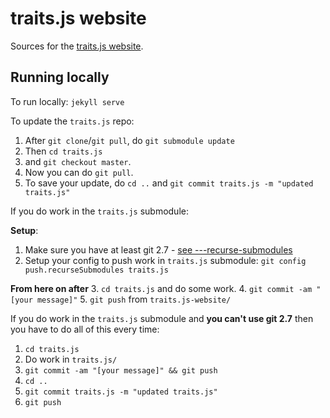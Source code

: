 # traits.js website

Sources for the [traits.js website](http://traitsjs.github.io/traits.js-website/).

## Running locally

To run locally: `jekyll serve`

To update the `traits.js` repo:
1. After `git clone`/`git pull`, do `git submodule update`
2. Then `cd traits.js`
3. and `git checkout master`.
4. Now you can do `git pull`.
5. To save your update, do `cd ..` and `git commit traits.js -m "updated traits.js"`
  
If you do work in the `traits.js` submodule:

**Setup**:
1. Make sure you have at least git 2.7 - [see ---recurse-submodules](https://github.com/blog/2094-new-year-new-git-release#new-configuration-setting-for---recurse-submodules)
2. Setup your config to push work in `traits.js` submodule: `git config push.recurseSubmodules traits.js`

**From here on after**
3. `cd traits.js` and do some work.
4. `git commit -am "[your message]"`
5. `git push` from `traits.js-website/`

If you do work in the `traits.js` submodule and **you can't use git 2.7** then you have to do all of this every time:
1. `cd traits.js`
2. Do work in `traits.js/`
3. `git commit -am "[your message]" && git push`
4. `cd ..`
5. `git commit traits.js -m "updated traits.js"`
6. `git push`